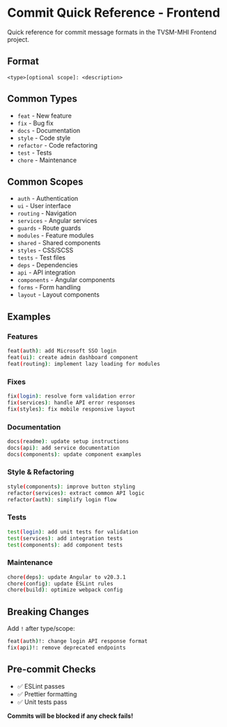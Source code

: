 # Commit Quick Reference - Frontend

Quick reference for commit message formats in the TVSM-MHI Frontend project.

## Format
```
<type>[optional scope]: <description>
```

## Common Types
- `feat` - New feature
- `fix` - Bug fix
- `docs` - Documentation
- `style` - Code style
- `refactor` - Code refactoring
- `test` - Tests
- `chore` - Maintenance

## Common Scopes
- `auth` - Authentication
- `ui` - User interface
- `routing` - Navigation
- `services` - Angular services
- `guards` - Route guards
- `modules` - Feature modules
- `shared` - Shared components
- `styles` - CSS/SCSS
- `tests` - Test files
- `deps` - Dependencies
- `api` - API integration
- `components` - Angular components
- `forms` - Form handling
- `layout` - Layout components

## Examples

### Features
```bash
feat(auth): add Microsoft SSO login
feat(ui): create admin dashboard component
feat(routing): implement lazy loading for modules
```

### Fixes
```bash
fix(login): resolve form validation error
fix(services): handle API error responses
fix(styles): fix mobile responsive layout
```

### Documentation
```bash
docs(readme): update setup instructions
docs(api): add service documentation
docs(components): update component examples
```

### Style & Refactoring
```bash
style(components): improve button styling
refactor(services): extract common API logic
refactor(auth): simplify login flow
```

### Tests
```bash
test(login): add unit tests for validation
test(services): add integration tests
test(components): add component tests
```

### Maintenance
```bash
chore(deps): update Angular to v20.3.1
chore(config): update ESLint rules
chore(build): optimize webpack config
```

## Breaking Changes
Add `!` after type/scope:
```bash
feat(auth)!: change login API response format
fix(api)!: remove deprecated endpoints
```

## Pre-commit Checks
- ✅ ESLint passes
- ✅ Prettier formatting
- ✅ Unit tests pass

**Commits will be blocked if any check fails!**
